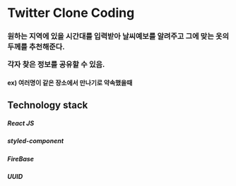 <h1>Twitter Clone Coding</h1>

<h3>
원하는 지역에 있을 시간대를 입력받아 날씨예보를 알려주고 
그에 맞는 옷의 두께를 추천해준다.

각자 찾은 정보를 공유할 수 있음.

</h3>
<h4>ex) 여러명이 같은 장소에서 만나기로 약속했을때
</h4>

<h2>Technology stack</h2>
 <h5>React JS</h5>
 <h5>styled-component</h5>
 <h5>FireBase</h5>
 <h5>UUID</h5>
